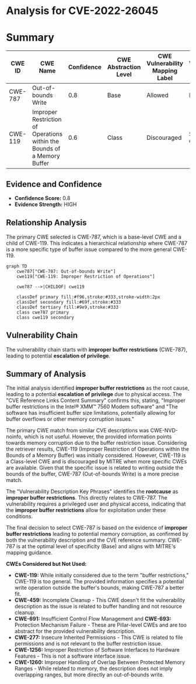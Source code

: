 # Analysis for CVE-2022-26045

# Summary
| CWE ID | CWE Name | Confidence | CWE Abstraction Level | CWE Vulnerability Mapping Label | CWE-Vulnerability Mapping Notes |
|---|---|---|---|---|---|
| CWE-787 | Out-of-bounds Write | 0.8 | Base | Allowed | Primary CWE |
| CWE-119 | Improper Restriction of Operations within the Bounds of a Memory Buffer | 0.6 | Class | Discouraged | Secondary Candidate |

## Evidence and Confidence

*   **Confidence Score:** 0.8
*   **Evidence Strength:** HIGH

## Relationship Analysis
The primary CWE selected is CWE-787, which is a base-level CWE and a child of CWE-119. This indicates a hierarchical relationship where CWE-787 is a more specific type of buffer issue compared to the more general CWE-119.

```mermaid
graph TD
    cwe787["CWE-787: Out-of-bounds Write"]
    cwe119["CWE-119: Improper Restriction of Operations"]
    
    cwe787 -->|CHILDOF| cwe119
    
    classDef primary fill:#f96,stroke:#333,stroke-width:2px
    classDef secondary fill:#69f,stroke:#333
    classDef tertiary fill:#9e9,stroke:#333
    class cwe787 primary
    class cwe119 secondary
```

## Vulnerability Chain
The vulnerability chain starts with **improper buffer restrictions** (CWE-787), leading to potential **escalation of privilege**.

## Summary of Analysis
The initial analysis identified **improper buffer restrictions** as the root cause, leading to a potential **escalation of privilege** due to physical access. The "CVE Reference Links Content Summary" confirms this, stating, "Improper buffer restrictions in the Intel® XMM™ 7560 Modem software" and "The software has insufficient buffer size limitations, potentially allowing for buffer overflows or other memory corruption issues."

The primary CWE match from similar CVE descriptions was CWE-NVD-noinfo, which is not useful. However, the provided information points towards memory corruption due to the buffer restriction issue. Considering the retriever results, CWE-119 (Improper Restriction of Operations within the Bounds of a Memory Buffer) was initially considered. However, CWE-119 is a Class-level CWE and is discouraged by MITRE when more specific CWEs are available. Given that the specific issue is related to writing outside the bounds of the buffer, CWE-787 (Out-of-bounds Write) is a more precise match.

The "Vulnerability Description Key Phrases" identifies the **rootcause** as **improper buffer restrictions**. This directly relates to CWE-787. The vulnerability requires a privileged user and physical access, indicating that the **improper buffer restrictions** allow for exploitation under these conditions.

The final decision to select CWE-787 is based on the evidence of **improper buffer restrictions** leading to potential memory corruption, as confirmed by both the vulnerability description and the CVE reference summary. CWE-787 is at the optimal level of specificity (Base) and aligns with MITRE's mapping guidance.

**CWEs Considered but Not Used:**

*   **CWE-119:** While initially considered due to the term "buffer restrictions," CWE-119 is too general. The provided information specifies a potential write operation outside the buffer's bounds, making CWE-787 a better fit.
*   **CWE-459:** Incomplete Cleanup - This CWE doesn't fit the vulnerability description as the issue is related to buffer handling and not resource cleanup.
*   **CWE-691:** Insufficient Control Flow Management and **CWE-693:** Protection Mechanism Failure - These are Pillar-level CWEs and are too abstract for the provided vulnerability description.
*   **CWE-277:** Insecure Inherited Permissions - This CWE is related to file permissions and is not relevant to the buffer restriction issue.
*   **CWE-1256:** Improper Restriction of Software Interfaces to Hardware Features - This is not a software interface issue.
*   **CWE-1260:** Improper Handling of Overlap Between Protected Memory Ranges - While related to memory, the description does not imply overlapping ranges, but more directly an out-of-bounds write.